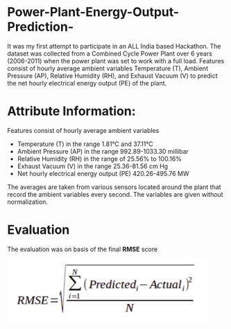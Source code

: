 # Power-Plant-Energy-Output-Prediction-
It was my first attempt to participate in an ALL India based Hackathon. 
The dataset was collected from a Combined Cycle Power Plant over 6 years (2006-2011) when the power plant was set to work with a full load. Features consist of hourly average ambient variables Temperature (T), Ambient Pressure (AP), Relative Humidity (RH), and Exhaust Vacuum (V) to predict the net hourly electrical energy output (PE) of the plant.
# Attribute Information:
Features consist of hourly average ambient variables

- Temperature (T) in the range 1.81°C and 37.11°C
- Ambient Pressure (AP) in the range 992.89-1033.30 millibar
- Relative Humidity (RH) in the range of 25.56% to 100.16%
- Exhaust Vacuum (V) in the range 25.36-81.56 cm Hg
- Net hourly electrical energy output (PE) 420.26-495.76 MW

The averages are taken from various sensors located around the plant that record the ambient variables every second. The variables are given without normalization.
# Evaluation
The evaluation was on basis of the final **RMSE** score

![RMSE](rmse.PNG)

